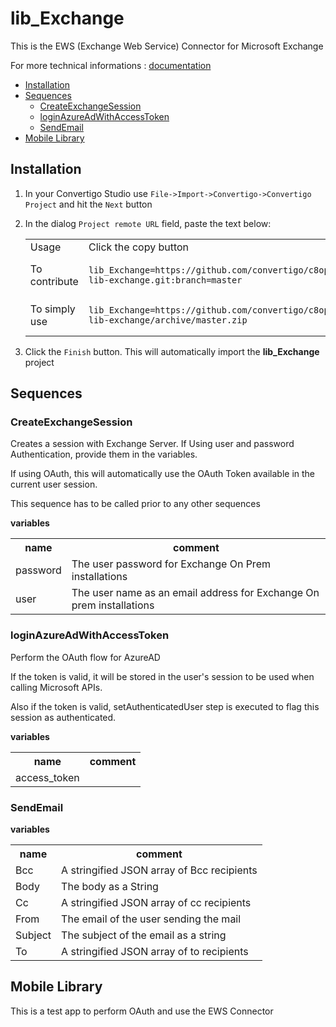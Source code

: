 


# lib_Exchange

This is the EWS (Exchange Web Service) Connector for Microsoft Exchange


For more technical informations : [documentation](./project.md)

- [Installation](#installation)
- [Sequences](#sequences)
    - [CreateExchangeSession](#createexchangesession)
    - [loginAzureAdWithAccessToken](#loginazureadwithaccesstoken)
    - [SendEmail](#sendemail)
- [Mobile Library](#mobile-library)


## Installation

1. In your Convertigo Studio use `File->Import->Convertigo->Convertigo Project` and hit the `Next` button
2. In the dialog `Project remote URL` field, paste the text below:
   <table>
     <tr><td>Usage</td><td>Click the copy button</td></tr>
     <tr><td>To contribute</td><td>

     ```
     lib_Exchange=https://github.com/convertigo/c8oprj-lib-exchange.git:branch=master
     ```
     </td></tr>
     <tr><td>To simply use</td><td>

     ```
     lib_Exchange=https://github.com/convertigo/c8oprj-lib-exchange/archive/master.zip
     ```
     </td></tr>
    </table>
3. Click the `Finish` button. This will automatically import the __lib_Exchange__ project


## Sequences

### CreateExchangeSession

Creates a session with Exchange Server. If Using user and password Authentication, provide them in the variables.

If using OAuth, this will automatically use the OAuth Token available in the current user session.

This sequence has to be called prior to any other sequences


**variables**

<table>
<tr>
<th>name</th><th>comment</th>
</tr>
<tr>
<td>password</td><td>The user password for Exchange On Prem installations</td>
</tr>
<tr>
<td>user</td><td>The user name as an email address for Exchange On prem installations</td>
</tr>
</table>

### loginAzureAdWithAccessToken

Perform the OAuth flow for AzureAD

If the token is valid, it will be stored in the user's session to be used when calling Microsoft APIs.

Also if the token is valid, setAuthenticatedUser step is executed to flag this session as authenticated.


**variables**

<table>
<tr>
<th>name</th><th>comment</th>
</tr>
<tr>
<td>access_token</td><td></td>
</tr>
</table>

### SendEmail

**variables**

<table>
<tr>
<th>name</th><th>comment</th>
</tr>
<tr>
<td>Bcc</td><td>A stringified JSON array of Bcc recipients</td>
</tr>
<tr>
<td>Body</td><td>The body as a String</td>
</tr>
<tr>
<td>Cc</td><td>A stringified JSON array of cc recipients</td>
</tr>
<tr>
<td>From</td><td>The email of the user sending the mail</td>
</tr>
<tr>
<td>Subject</td><td>The subject of the email as a string</td>
</tr>
<tr>
<td>To</td><td>A stringified JSON array of to recipients</td>
</tr>
</table>

## Mobile Library

This is a test app to perform OAuth and use the EWS Connector



